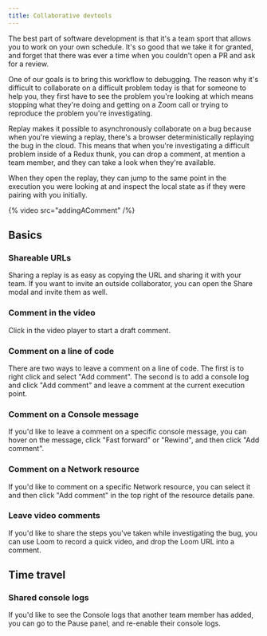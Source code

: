 ```yaml
---
title: Collaborative devtools
---
```


The best part of software development is that it's a team sport that allows you to work on your own schedule. It's so good that we take it for granted, and forget that there was ever a time when you couldn't open a PR and ask for a review.

One of our goals is to bring this workflow to debugging. The reason why it's difficult to collaborate on a difficult problem today is that for someone to help you, they first have to see the problem you're looking at which means stopping what they're doing and getting on a Zoom call or trying to reproduce the problem you're investigating.

Replay makes it possible to asynchronously collaborate on a bug because when you're viewing a replay, there's a browser deterministically replaying the bug in the cloud. This means that when you're investigating a difficult problem inside of a Redux thunk, you can drop a comment, at mention a team member, and they can take a look when they're available.

When they open the replay, they can jump to the same point in the execution you were looking at and inspect the local state as if they were pairing with you initially.

{% video src="addingAComment" /%}



## Basics

### Shareable URLs

Sharing a replay is as easy as copying the URL and sharing it with your team. If you want to invite an outside collaborator, you can open the Share modal and invite them as well.

### Comment in the video

Click in the video player to start a draft comment.

### Comment on a line of code

There are two ways to leave a comment on a line of code. The first is to right click and select "Add comment". The second is to add a console log and click "Add comment" and leave a comment at the current execution point.

### Comment on a Console message

If you'd like to leave a comment on a specific console message, you can hover on the message, click "Fast forward" or "Rewind", and then click "Add comment". 

### Comment on a Network resource

If you'd like to comment on a specific Network resource, you can select it and then click "Add comment" in the top right of the resource details pane.

### Leave video comments

If you'd like to share the steps you've taken while investigating the bug, you can use Loom to record a quick video, and drop the Loom URL into a comment.



## Time travel



### Shared console logs

If you'd like to see the Console logs that another team member has added, you can go to the Pause panel, and re-enable their console logs.
